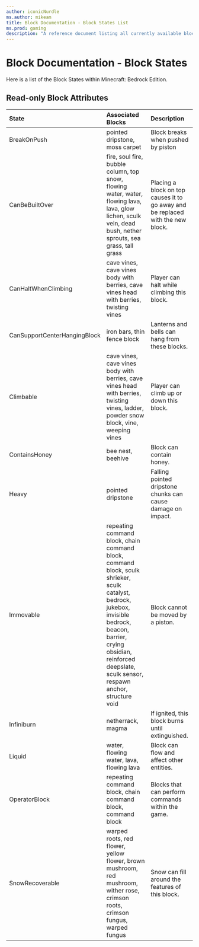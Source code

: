 ```yaml
---
author: iconicNurdle
ms.author: mikeam
title: Block Documentation - Block States List
ms.prod: gaming
description: "A reference document listing all currently available block states"
---
```


# Block Documentation - Block States

Here is a list of the Block States within Minecraft: Bedrock Edition.

## Read-only Block Attributes

|State |Associated Blocks  |Description  |
|:----------|:----------|:----------|
|BreakOnPush | pointed dripstone, moss carpet | Block breaks when pushed by piston |
|CanBeBuiltOver | fire, soul fire, bubble column, top snow, flowing water, water, flowing lava, lava, glow lichen, sculk vein, dead bush, nether sprouts, sea grass, tall grass | Placing a block on top causes it to go away and be replaced with the new block.|
|CanHaltWhenClimbing | cave vines, cave vines body with berries, cave vines head with berries, twisting vines  |Player can halt while climbing this block. |
|CanSupportCenterHangingBlock | iron bars, thin fence block |Lanterns and bells can hang from these blocks. |
|Climbable | cave vines, cave vines body with berries, cave vines head with berries, twisting vines, ladder, powder snow block, vine, weeping vines | Player can climb up or down this block. |
|ContainsHoney| bee nest, beehive |Block can contain honey. |
|Heavy| pointed dripstone | Falling pointed dripstone chunks can cause damage on impact.|
|Immovable | repeating command block, chain command block, command block, sculk shrieker, sculk catalyst, bedrock, jukebox, invisible bedrock, beacon, barrier, crying obsidian, reinforced deepslate, sculk sensor, respawn anchor, structure void | Block cannot be moved by a piston. |
|Infiniburn | netherrack, magma | If ignited, this block burns until extinguished. |
|Liquid |water, flowing water, lava, flowing lava  | Block can flow and affect other entities. |
|OperatorBlock | repeating command block, chain command block, command block  | Blocks that can perform commands within the game. |
|SnowRecoverable | warped roots, red flower, yellow flower, brown mushroom, red mushroom, wither rose, crimson roots, crimson fungus, warped fungus |Snow can fill around the features of this block. |
